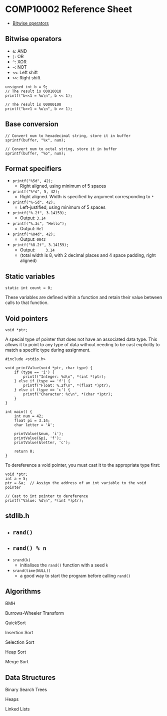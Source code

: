 # COMP10002 Reference Sheet

- [Bitwise operators](#bitwise-operators)

## Bitwise operators

- `&`: AND
- `|`: OR
- `^`: XOR
- `~`: NOT
- `<<`: Left shift
- `>>`: Right shift

```
unsigned int b = 9;
// The result is 00010010
printf("b<<1 = %u\n", b << 1);

// The result is 00000100
printf("b>>1 = %u\n", b >> 1);
```

## Base conversion

```
// Convert num to hexadecimal string, store it in buffer
sprintf(buffer, "%x", num);

// Convert num to octal string, store it in buffer
sprintf(buffer, "%o", num);
```

## Format specifiers

- `printf("%5d", 42);`
    - Right aligned, using minimum of 5 spaces
- `printf("%*d", 5, 42);`
    - Right aligned. Width is specified by argument corresponding to `*`
- `printf("%-5d", 42);`
    - Left-justified, using minimum of 5 spaces
- `printf("%.2f", 3.14159);`
    - Output: `3.14`
- `printf("%.3s", "Hello");`
    - Output: `Hel`
- `printf("%04d", 42);`
    - Output: `0042`
- `printf("%8.2f", 3.14159);`
    - Output: `    3.14`
    - (total width is 8, with 2 decimal places and 4 space padding, right aligned)

## Static variables

`static int count = 0;`

These variables are defined within a function and retain their value between calls to that function.

## Void pointers

`void *ptr;`

A special type of pointer that does not have an associated data type. This allows it to point to any type of data without needing to be cast explicitly to match a specific type during assignment.

```
#include <stdio.h>

void printValue(void *ptr, char type) {
    if (type == 'i') {
        printf("Integer: %d\n", *(int *)ptr);
    } else if (type == 'f') {
        printf("Float: %.2f\n", *(float *)ptr);
    } else if (type == 'c') {
        printf("Character: %c\n", *(char *)ptr);
    }
}

int main() {
    int num = 42;
    float pi = 3.14;
    char letter = 'A';

    printValue(&num, 'i');
    printValue(&pi, 'f');
    printValue(&letter, 'c');

    return 0;
}
```

To dereference a void pointer, you must cast it to the appropriate type first:

```
void *ptr;
int a = 5;
ptr = &a;  // Assign the address of an int variable to the void pointer

// Cast to int pointer to dereference
printf("Value: %d\n", *(int *)ptr);
```

## stdlib.h

- `rand()`
    - 
- `rand() % n`
    - 
- `srand(k)`
    - initialises the `rand()` function with a seed `k`
- `srand(time(NULL))`
    - a good way to start the program before calling `rand()`

## Algorithms

BMH

Burrows-Wheeler Transform

QuickSort

Insertion Sort

Selection Sort

Heap Sort

Merge Sort

## Data Structures

Binary Search Trees

Heaps

Linked Lists
